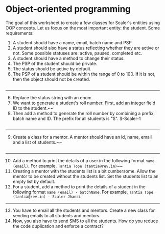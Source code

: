 # Object-oriented programming

The goal of this worksheet to create a few classes for Scaler's entities using OOP concepts. Let us focus on the most
important entity: the student. Some requirements:

1. A student should have a name, email, batch name and PSP.
2. A student should also have a status reflecting whether they are active or not. Some possible statuses are: active,
   paused, completed etc.
3. A student should have a method to change their status.
4. The PSP of the student should be private.
5. The status should be active by default.
6. The PSP of a student should be within the range of 0 to 100. If it is not, then the object should not be created.

```
```

---

6. Replace the status string with an enum.
7. We want to generate a student's roll number. First, add an integer field ID to the student.~~
8. Then add a method to generate the roll number by combining a prefix, batch name and ID. The prefix for all students
   is "S".
   S-Scaler-1

```
```

---

9. Create a class for a mentor. A mentor should have an id, name, email and a list of students.~~

```
```

---

10. Add a method to print the details of a user in the following format `name (email)`. For
    example, `Tantia Tope (tantia@rev.in)`~~
11. Creating a mentor with the students list is a bit cumbersome. Allow the mentor to be created without the students
    list. Set the students list to an empty list by default.
12. For a student, add a method to print the details of a student in the following format `name (email) - batchName`.
    For example, `Tantia Tope (tantia@rev.in) - Scaler Jhansi`

---

13. You have to email all the students and mentors. Create a new class for sending emails to all students and mentors.
14. Now, you also have to send SMS to all the students. How do you reduce the code duplication and enforce a contract?

